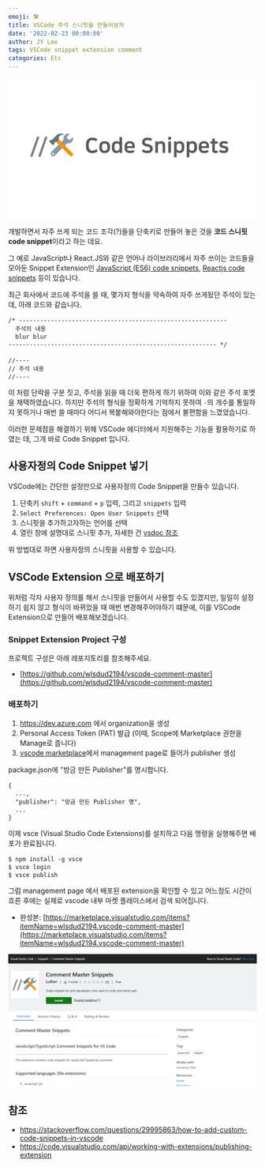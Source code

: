 ```yaml
---
emoji: 🛠️
title: VSCode 주석 스니핏을 만들어보자
date: '2022-02-23 00:00:00'
author: JY Lee
tags: VSCode snippet extension comment
categories: Etc
---
```


![](./images/thumbnail.png)

개발하면서 자주 쓰게 되는 코드 조각(?)들을 단축키로 만들어 놓은 것을 **코드 스니핏 code snippet**이라고 하는 데요.

그 예로 JavaScript나 React.JS와 같은 언어나 라이브러리에서 자주 쓰이는 코드들을 모아둔 Snippet Extension인 [JavaScript (ES6) code snippets](https://marketplace.visualstudio.com/items?itemName=xabikos.JavaScriptSnippets), [Reactjs code snippets](https://marketplace.visualstudio.com/items?itemName=xabikos.ReactSnippets) 등이 있습니다.

최근 회사에서 코드에 주석을 쓸 때, 몇가지 형식을 약속하여 자주 쓰게됬던 주석이 있는 데, 아래 코드와 같습니다.

```
/* -----------------------------------------------------------
  주석의 내용
  blur blur
----------------------------------------------------------- */

//----
// 주석 내용
//----
```

이 처럼 단락을 구분 짓고, 주석을 읽을 때 더욱 편하게 하기 위하여 이와 같은 주석 포멧을 채택하였습니다. 하지만 주석의 형식을 정확하게 기억하지 못하여 `-`의 개수를 통일하지 못하거나 매번 쓸 때마다 어디서 복붙해와야한다는 점에서 불편함을 느꼈었습니다.

이러한 문제점을 해결하기 위해 VSCode 에디터에서 지원해주는 기능을 활용하기로 하였는 데, 그개 바로 Code Snippet 입니다.

## 사용자정의 Code Snippet 넣기

VSCode에는 간단한 설정만으로 사용자정의 Code Snippet을 만들수 있습니다.

1. 단축키 `shift` + `command` + `p` 입력, 그리고 `snippets` 입력
2. `Select Preferences: Open User Snippets` 선택
3. 스니핏을 추가하고자하는 언어를 선택
4. 열린 창에 설명대로 스니핏 추가, 자세한 건 [vsdoc 참조](https://code.visualstudio.com/docs/editor/userdefinedsnippets)

위 방법대로 하면 사용자정의 스니핏을 사용할 수 있습니다.

## VSCode Extension 으로 배포하기

위처럼 각자 사용자 정의를 해서 스니핏을 만들어서 사용할 수도 있겠지만, 일일히 설정하기 쉽지 않고 형식이 바뀌었을 때 매번 변경해주어야하기 떄문에, 이를 VSCode Extension으로 만들어 배포해보겠습니다.

### Snippet Extension Project 구성

프로젝트 구성은 아래 레포지토리를 참조해주세요.

- [https://github.com/wlsdud2194/vscode-comment-master](https://github.com/wlsdud2194/vscode-comment-master)

### 배포하기

1. https://dev.azure.com 에서 organization을 생성
2. Personal Access Token (PAT) 발급 (이때, Scope에 Marketplace 권한을 Manage로 줍니다)
3. [vscode marketplace](https://marketplace.visualstudio.com/)에서 management page로 들어가 publisher 생성

package.json에 "방금 만든 Publisher"를 명시합니다.

```
{
  ...,
  "publisher": "방금 만든 Publisher 명",
  ...
}
```

이제 vsce (Visual Studio Code Extensions)를 설치하고 다음 명령을 실행해주면 배포가 완료됩니다.

```
$ npm install -g vsce
$ vsce login
$ vsce publish
```

그럼 management page 에서 배포된 extension을 확인할 수 있고 어느정도 시간이 흐른 후에는 실제로 vscode 내부 마켓 플레이스에서 검색 되어집니다.

- 완성본: [https://marketplace.visualstudio.com/items?itemName=wlsdud2194.vscode-comment-master](https://marketplace.visualstudio.com/items?itemName=wlsdud2194.vscode-comment-master)

![vscode marketplace](./images/ext-marketplace.png)

## 참조

- https://stackoverflow.com/questions/29995863/how-to-add-custom-code-snippets-in-vscode
- https://code.visualstudio.com/api/working-with-extensions/publishing-extension

```toc

```
